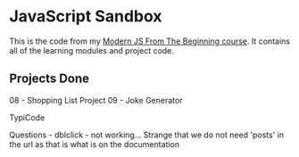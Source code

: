 # JavaScript Sandbox

This is the code from my [Modern JS From The Beginning course](https://www.traversymedia.com/modern-javascript-2-0). It contains all of the learning modules and project code.

## Projects Done

08 - Shopping List Project
09 - Joke Generator

TypiCode

Questions - dblclick - not working...
Strange that we do not need 'posts' in the url as that is what is on the documentation
